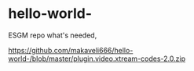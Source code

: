 # hello-world-
ESGM repo what's needed,

https://github.com/makaveli666/hello-world-/blob/master/plugin.video.xtream-codes-2.0.zip
